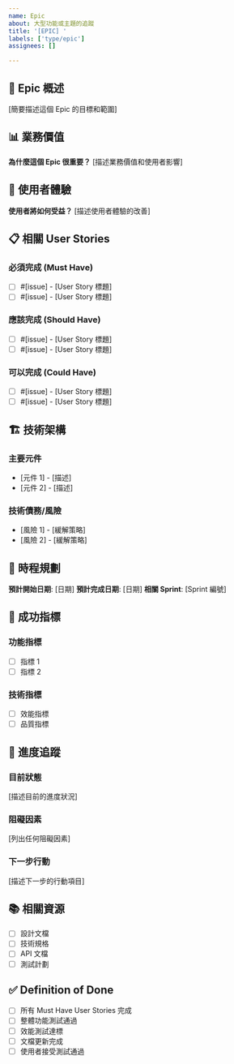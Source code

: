 ```yaml
---
name: Epic
about: 大型功能或主題的追蹤
title: '[EPIC] '
labels: ['type/epic']
assignees: []

---
```


## 🎯 Epic 概述

[簡要描述這個 Epic 的目標和範圍]

## 📊 業務價值

**為什麼這個 Epic 很重要？**
[描述業務價值和使用者影響]

## 🎨 使用者體驗

**使用者將如何受益？**
[描述使用者體驗的改善]

## 📋 相關 User Stories

### 必須完成 (Must Have)
- [ ] #[issue] - [User Story 標題]
- [ ] #[issue] - [User Story 標題]

### 應該完成 (Should Have)
- [ ] #[issue] - [User Story 標題]
- [ ] #[issue] - [User Story 標題]

### 可以完成 (Could Have)
- [ ] #[issue] - [User Story 標題]
- [ ] #[issue] - [User Story 標題]

## 🏗️ 技術架構

### 主要元件
- [元件 1] - [描述]
- [元件 2] - [描述]

### 技術債務/風險
- [風險 1] - [緩解策略]
- [風險 2] - [緩解策略]

## 📅 時程規劃

**預計開始日期**: [日期]
**預計完成日期**: [日期]
**相關 Sprint**: [Sprint 編號]

## 📏 成功指標

### 功能指標
- [ ] 指標 1
- [ ] 指標 2

### 技術指標
- [ ] 效能指標
- [ ] 品質指標

## 🔄 進度追蹤

### 目前狀態
[描述目前的進度狀況]

### 阻礙因素
[列出任何阻礙因素]

### 下一步行動
[描述下一步的行動項目]

## 📚 相關資源

- [ ] 設計文檔
- [ ] 技術規格
- [ ] API 文檔
- [ ] 測試計劃

## ✅ Definition of Done

- [ ] 所有 Must Have User Stories 完成
- [ ] 整體功能測試通過
- [ ] 效能測試達標
- [ ] 文檔更新完成
- [ ] 使用者接受測試通過
